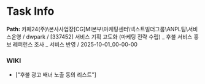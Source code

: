 # Task Info

**Path:** 카페24(주)\본사사업장\[CG]MI본부\마케팅센터\넥스트빌더그룹\ANPL팀\서비스운영 / dwpark / [337452] 서비스 기획 고도화 (마케팅 전략 수립) _ 후불 서비스 홍보 레퍼런스 조사 _ 서비스 반영 / 2025-10-01_00-00-00

### WIKI
- ["후불 광고 배너 노출 동의 리스트"]

